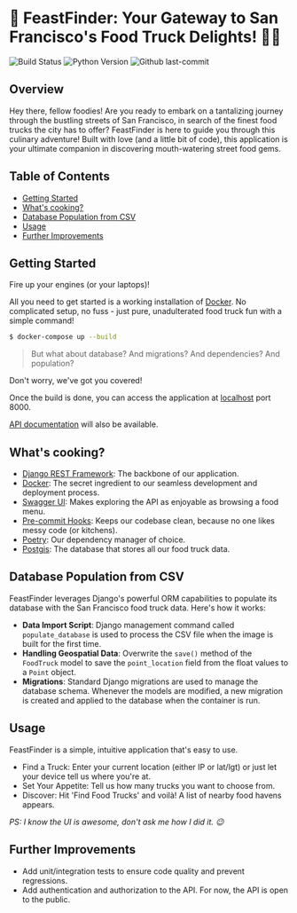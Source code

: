 # 🚚 FeastFinder: Your Gateway to San Francisco's Food Truck Delights! 🌯🍔

![Build Status](https://github.com/RustamGarayev/food_truck_finder/actions/workflows/docker-image.yml/badge.svg?branch=main)
![Python Version](https://img.shields.io/badge/python-3.10-blue)
![Github last-commit](https://img.shields.io/github/last-commit/RustamGarayev/food_truck_finder)

## Overview
Hey there, fellow foodies!
Are you ready to embark on a tantalizing journey through the bustling streets of San Francisco, in search of the finest food trucks the city has to offer?
FeastFinder is here to guide you through this culinary adventure!
Built with love (and a little bit of code), this application is your ultimate companion in discovering mouth-watering street food gems.

## Table of Contents
- [Getting Started](#getting-started)
- [What's cooking?](#whats-cooking)
- [Database Population from CSV](#database-population-from-csv)
- [Usage](#usage)
- [Further Improvements](#further-improvements)

## Getting Started
Fire up your engines (or your laptops)!

All you need to get started is a working installation of [Docker](https://docs.docker.com/get-docker/).
No complicated setup, no fuss - just pure, unadulterated food truck fun with a simple command!

```bash
$ docker-compose up --build
```

> But what about database? And migrations? And dependencies? And population?

Don't worry, we've got you covered!

Once the build is done, you can access the application at [localhost](http://0.0.0.0:8000/) port 8000.

[API documentation](http://0.0.0.0:8000/docs/) will also be available.

## What's cooking?
* [Django REST Framework](https://github.com/encode/django-rest-framework): The backbone of our application.
* [Docker](https://docs.docker.com/): The secret ingredient to our seamless development and deployment process.
* [Swagger UI](https://swagger.io/tools/swagger-ui/): Makes exploring the API as enjoyable as browsing a food menu.
* [Pre-commit Hooks](https://pre-commit.com/): Keeps our codebase clean, because no one likes messy code (or kitchens).
* [Poetry](https://github.com/python-poetry/poetry): Our dependency manager of choice.
* [Postgis](https://postgis.net/): The database that stores all our food truck data.

## Database Population from CSV
FeastFinder leverages Django's powerful ORM capabilities to populate its database with the San Francisco food truck data. Here's how it works:

- **Data Import Script**: Django management command called `populate_database` is used to process the CSV file when the image is built for the first time.
- **Handling Geospatial Data**: Overwrite the `save()` method of the `FoodTruck` model to save the `point_location` field from the float values to a `Point` object.
- **Migrations**: Standard Django migrations are used to manage the database schema. Whenever the models are modified, a new migration is created and applied to the database when the container is run.

## Usage
FeastFinder is a simple, intuitive application that's easy to use.

* Find a Truck: Enter your current location (either IP or lat/lgt) or just let your device tell us where you're at.
* Set Your Appetite: Tell us how many trucks you want to choose from.
* Discover: Hit 'Find Food Trucks' and voilà! A list of nearby food havens appears.

*PS: I know the UI is awesome, don't ask me how I did it. 😉*

## Further Improvements
* Add unit/integration tests to ensure code quality and prevent regressions.
* Add authentication and authorization to the API. For now, the API is open to the public.
